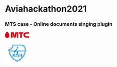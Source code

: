 # Aviahackathon2021
### MTS case - Online documents singing plugin


<p align="left">
  <img src="./img/l.png" width="80">
</p>

<p align="left">
  <img src="./img/m.png" width="80">
</p>
